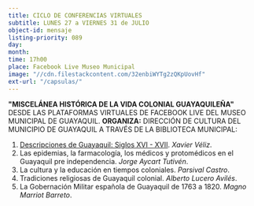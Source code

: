 ```yaml
---
title: CICLO DE CONFERENCIAS VIRTUALES
subtitle: LUNES 27 a VIERNES 31 de JULIO
object-id: mensaje
listing-priority: 089
day:
month:
time: 17h00
place: Facebook Live Museo Municipal
image: "//cdn.filestackcontent.com/32enbiWYTg2zQKpUovHf"
ext-url: "/capsulas/"
---
```


 **"MISCELÁNEA HISTÓRICA DE LA VIDA COLONIAL GUAYAQUILEÑA"** DESDE LAS PLATAFORMAS VIRTUALES DE FACEBOOK LIVE DEL MUSEO MUNICIPAL DE GUAYAQUIL. **ORGANIZA:** DIRECCIÓN DE CULTURA DEL MUNICIPIO DE GUAYAQUIL A TRAVÉS DE LA BIBLIOTECA MUNICIPAL:

1. [Descripciones de Guayaquil: Siglos XVI - XVII](https://youtu.be/Tq8T_Z9YwCY). *Xavier Véliz*.
2. Las epidemias, la farmacología, los médicos y protomédicos en el Guayaquil pre independencia. *Jorge Aycart Tutivén*.
3. La cultura y la educación en tiempos coloniales. *Parsival Castro*.
4. Tradiciones religiosas de Guayaquil colonial. *Alberto Lucero Avilés*.
5. La Gobernación Militar española de Guayaquil de 1763 a 1820. *Magno Marriot Barreto*.

